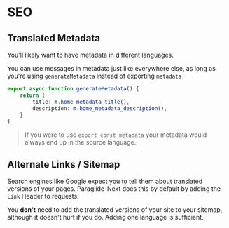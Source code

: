 # SEO 

## Translated Metadata

You'll likely want to have metadata in different languages. 

You can use messages in metadata just like everywhere else, as long as you're using `generateMetadata` instead of exporting `metadata`

```ts
export async function generateMetadata() {
	return {
		title: m.home_metadata_title(),
		description: m.home_metadata_description(),
	}
}
```


> If you were to use `export const metadata` your metadata would always end up in the source language.


## Alternate Links / Sitemap

Search engines like Google expect you to tell them about translated versions of your pages. Paraglide-Next does this by default by adding the `Link` Header to requests.

You **don't** need to add the translated versions of your site to your sitemap, although it doesn't hurt if you do. Adding one language is sufficient.
